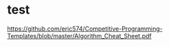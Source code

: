 # test
https://github.com/eric574/Competitive-Programming-Templates/blob/master/Algorithm_Cheat_Sheet.pdf
